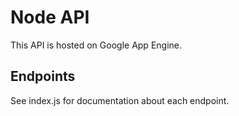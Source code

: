# Node API
This API is hosted on Google App Engine.

## Endpoints
See index.js for documentation about each endpoint.
